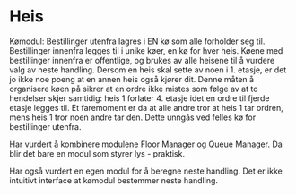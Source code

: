 # Heis


Kømodul:
Bestillinger utenfra lagres i EN kø som alle forholder seg til. Bestillinger innenfra legges til i unike køer, en kø for hver heis.
Køene med bestillinger innenfra er offentlige, og brukes av alle heisene til å vurdere valg av neste handling. Dersom en heis
skal sette av noen i 1. etasje, er det jo ikke noe poeng at en annen heis også kjører dit. Denne måten å organisere køen på sikrer
at en ordre ikke mistes som følge av at to hendelser skjer samtidig: heis 1 forlater 4. etasje idet en ordre til fjerde etasje
legges til. Et faremoment er da at alle andre tror at heis 1 tar ordren, mens heis 1 tror noen andre tar den. Dette unngås ved 
felles kø for bestillinger utenfra.

Har vurdert å kombinere modulene Floor Manager og Queue Manager. Da blir det bare en modul som styrer lys - praktisk.

Har også vurdert en egen modul for å beregne neste handling. Det er ikke intuitivt interface at kømodul bestemmer neste handling.
